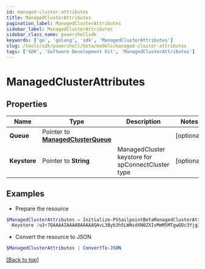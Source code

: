 ```yaml
---
id: managed-cluster-attributes
title: ManagedClusterAttributes
pagination_label: ManagedClusterAttributes
sidebar_label: ManagedClusterAttributes
sidebar_class_name: powershellsdk
keywords: ['go', 'golang', 'sdk', 'ManagedClusterAttributes'] 
slug: /tools/sdk/powershell/beta/models/managed-cluster-attributes
tags: ['SDK', 'Software Development Kit', 'ManagedClusterAttributes']
---
```



# ManagedClusterAttributes

## Properties

Name | Type | Description | Notes
------------ | ------------- | ------------- | -------------
**Queue** |  Pointer to [**ManagedClusterQueue**](managed-cluster-queue) |  | [optional] 
**Keystore** |  Pointer to **String** | ManagedCluster keystore for spConnectCluster type | [optional] 

## Examples

- Prepare the resource
```powershell
$ManagedClusterAttributes = Initialize-PSSailpointBetaManagedClusterAttributes  -Queue null `
 -Keystore /u3+7QAAAAIAAAABAAAAAQAvL3Byb3h5LWNsdXN0ZXIvMmM5MTgwODc3Yjg3MW
```

- Convert the resource to JSON
```powershell
$ManagedClusterAttributes | ConvertTo-JSON
```


[[Back to top]](#) 

